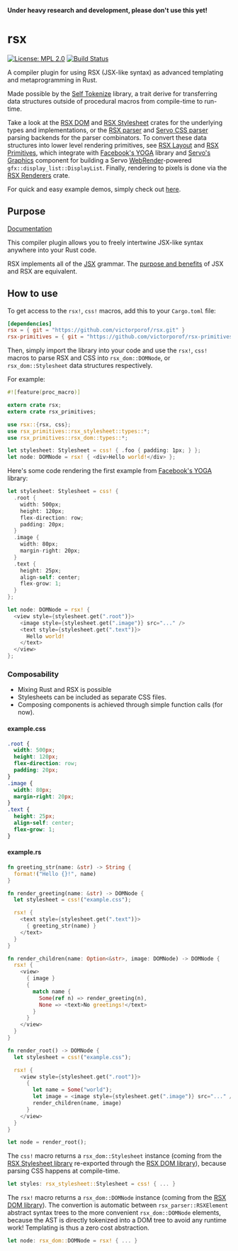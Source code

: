 **Under heavy research and development, please don't use this yet!**

# rsx
[![License: MPL 2.0](https://img.shields.io/badge/License-MPL%202.0-brightgreen.svg)](https://opensource.org/licenses/MPL-2.0)
[![Build Status](https://travis-ci.org/victorporof/rsx.svg?branch=master)](https://travis-ci.org/victorporof/rsx)

A compiler plugin for using RSX (JSX-like syntax) as advanced templating and metaprogramming in Rust.

Made possible by the [Self Tokenize](https://github.com/victorporof/rsx) library, a trait derive for transferring data structures outside of procedural macros from compile-time to run-time.

Take a look at the [RSX DOM](https://github.com/victorporof/rsx-dom) and [RSX Stylesheet](https://github.com/victorporof/rsx-stylesheet) crates for the underlying types and implementations, or the [RSX parser](https://github.com/victorporof/rsx-parser) and [Servo CSS parser](https://github.com/victorporof/servo-css-parser) parsing backends for the parser combinators. To convert these data structures into lower level rendering primitives, see [RSX Layout](https://github.com/victorporof/rsx-layout) and [RSX Primitives](https://github.com/victorporof/rsx-primitives), which integrate with [Facebook's YOGA](https://facebook.github.io/yoga/) library and [Servo's Graphics](https://github.com/servo/servo/tree/89d5780570894a54774542e79585b79ece3f2dce/components/gfx) component for building a Servo [WebRender](https://github.com/servo/webrender)-powered `gfx::display_list::DisplayList`. Finally, rendering to pixels is done via the [RSX Renderers](https://github.com/victorporof/rsx-renderers) crate.

For quick and easy example demos, simply check out [here](https://github.com/victorporof/rsx-demo).

## Purpose
[Documentation](https://victorporof.github.io/rsx)

This compiler plugin allows you to freely intertwine JSX-like syntax anywhere into your Rust code.

RSX implements all of the [JSX](http://facebook.github.io/jsx) grammar. The [purpose and benefits](https://reactjs.co/2015/08/04/advantages-of-jsx/) of JSX and RSX are equivalent.

## How to use
To get access to the `rsx!`, `css!` macros, add this to your `Cargo.toml` file:

```toml
[dependencies]
rsx = { git = "https://github.com/victorporof/rsx.git" }
rsx-primitives = { git = "https://github.com/victorporof/rsx-primitives.git" }
```

Then, simply import the library into your code and use the `rsx!`, `css!` macros to parse RSX and CSS into `rsx_dom::DOMNode`, or `rsx_dom::Stylesheet` data structures respectively.

For example:

```rust
#![feature(proc_macro)]

extern crate rsx;
extern crate rsx_primitives;

use rsx::{rsx, css};
use rsx_primitives::rsx_stylesheet::types::*;
use rsx_primitives::rsx_dom::types::*;

let stylesheet: Stylesheet = css! { .foo { padding: 1px; } };
let node: DOMNode = rsx! { <div>Hello world!</div> };
```

Here's some code rendering the first example from [Facebook's YOGA](https://facebook.github.io/yoga/) library:

```rust
let stylesheet: Stylesheet = css! {
  .root {
    width: 500px;
    height: 120px;
    flex-direction: row;
    padding: 20px;
  }
  .image {
    width: 80px;
    margin-right: 20px;
  }
  .text {
    height: 25px;
    align-self: center;
    flex-grow: 1;
  }
};

let node: DOMNode = rsx! {
  <view style={stylesheet.get(".root")}>
    <image style={stylesheet.get(".image")} src="..." />
    <text style={stylesheet.get(".text")}>
      Hello world!
    </text>
  </view>
};
```

### Composability

- Mixing Rust and RSX is possible
- Stylesheets can be included as separate CSS files.
- Composing components is achieved through simple function calls (for now).

#### example.css
```css
.root {
  width: 500px;
  height: 120px;
  flex-direction: row;
  padding: 20px;
}
.image {
  width: 80px;
  margin-right: 20px;
}
.text {
  height: 25px;
  align-self: center;
  flex-grow: 1;
}
```

#### example.rs
```rust
fn greeting_str(name: &str) -> String {
  format!("Hello {}!", name)
}

fn render_greeting(name: &str) -> DOMNode {
  let stylesheet = css!("example.css");

  rsx! {
    <text style={stylesheet.get(".text")}>
      { greeting_str(name) }
    </text>
  }
}

fn render_children(name: Option<&str>, image: DOMNode) -> DOMNode {
  rsx! {
    <view>
      { image }
      {
        match name {
          Some(ref n) => render_greeting(n),
          None => <text>No greetings!</text>
        }
      }
    </view>
  }
}

fn render_root() -> DOMNode {
  let stylesheet = css!("example.css");

  rsx! {
    <view style={stylesheet.get(".root")}>
      {
        let name = Some("world");
        let image = <image style={stylesheet.get(".image")} src="..." />;
        render_children(name, image)
      }
    </view>
  }
}

let node = render_root();
```

The `css!` macro returns a `rsx_dom::Stylesheet` instance (coming from the [RSX Stylesheet library](https://github.com/victorporof/rsx-stylesheet) re-exported through the [RSX DOM library](https://github.com/victorporof/rsx-dom)), because parsing CSS happens at compile-time.

```rust
let styles: rsx_stylesheet::Stylesheet = css! { ... }
```

The `rsx!` macro returns a `rsx_dom::DOMNode` instance (coming from the [RSX DOM library](https://github.com/victorporof/rsx-dom)). The convertion is automatic between `rsx_parser::RSXElement` abstract syntax trees to the more convenient `rsx_dom::DOMNode` elements, because the AST is directly tokenized into a DOM tree to avoid any runtime work! Templating is thus a zero cost abstraction.

```rust
let node: rsx_dom::DOMNode = rsx! { ... }
```
